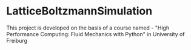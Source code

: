 # LatticeBoltzmannSimulation
This project is developed on the basis of a course named - "High Performance Computing: Fluid Mechanics with Python" in University of Freiburg
